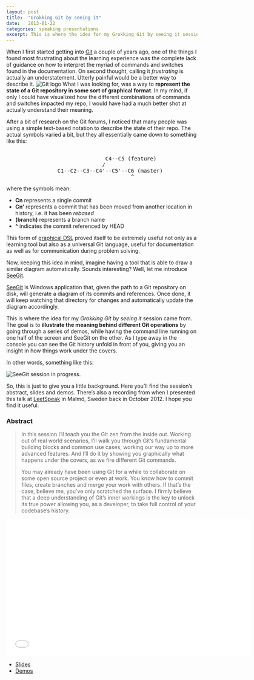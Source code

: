 ```yaml
---
layout: post
title:  "Grokking Git by seeing it"
date:   2013-01-22
categories: speaking presentations
excerpt: This is where the idea for my Grokking Git by seeing it session came from. The goal is to illustrate the meaning behind different Git operations by going through a series of demos, while having the command line running on one half of the screen and SeeGit on the other.
---
```


When I first started getting into [Git][1] a couple of years ago, one of the things I found most frustrating about the learning experience was the complete lack of guidance on how to interpret the myriad of commands and switches found in the documentation. On second thought, calling it _frustrating_ is actually an understatement. Utterly painful would be a better way to describe it. <img alt="Git logo" src="http://git-scm.com/images/logos/downloads/Git-Icon-1788C.png" class="article resize" />
What I was looking for, was a way to **represent the state of a Git repository in some sort of graphical format**. In my mind, if only I could have visualized how the different combinations of commands and switches impacted my repo, I would have had a much better shot at actually understand their meaning.

After a bit of research on the Git forums, I noticed that many people was using a simple text-based notation to describe the state of their repo. The actual symbols varied a bit, but they all essentially came down to something like this:

<pre>

                               C4--C5 (feature)
                              /
                C1--C2--C3--C4'--C5'--C6 (master)
                                       ^
</pre>

where the symbols mean:

  * **Cn** represents a single commit
  * **Cn’** represents a commit that has been moved from another location in history, i.e. it has been _rebased_
  * **(branch)** represents a branch name
  * **^** indicates the commit referenced by HEAD

This form of [graphical DSL][2] proved itself to be extremely useful not only as a learning tool but also as a universal Git language, useful for documentation as well as for communication during problem solving.

Now, keeping this idea in mind, imagine having a tool that is able to draw a similar diagram automatically. Sounds interesting? Well, let me introduce [SeeGit][3].

[SeeGit][3] is Windows application that, given the path to a Git repository on disk, will generate a diagram of its commits and references. Once done, it will keep watching that directory for changes and automatically update the diagram accordingly.

This is where the idea for my _Grokking Git by seeing it_ session came from. The goal is to **illustrate the meaning behind different Git operations** by going through a series of demos, while having the command line running on one half of the screen and SeeGit on the other. As I type away in the console you can see the Git history unfold in front of you, giving you an insight in how things work under the covers.

In other words, something like this:

<img alt="SeeGit session in progress." src="http://megakemp.files.wordpress.com/2013/01/seegitsession.png?w=480" class="screenshot-noshadow" />

So, this is just to give you a little background. Here you’ll find the session’s abstract, slides and demos. There’s also a recording from when I presented this talk at [LeetSpeak][5] in Malmö, Sweden back in October 2012. I hope you find it useful.

### Abstract

> In this session I’ll teach you the Git zen from the inside out. Working out of real world scenarios, I’ll walk you through Git’s fundamental building blocks and common use cases, working our way up to more advanced features. And I’ll do it by showing you graphically what happens under the covers, as we fire different Git commands.
>
> You may already have been using Git for a while to collaborate on some open source project or even at work. You know how to commit files, create branches and merge your work with others. If that’s the case, believe me, you’ve only scratched the surface. I firmly believe that a deep understanding of Git’s inner workings is the key to unlock its true power allowing you, as a developer, to take full control of your codebase’s history.

<a id="video"></a>
<iframe src="//player.vimeo.com/video/52633764?color=8dc63f"
        class="video"
        width="640"
        height="360"
        frameborder="0"
        webkitallowfullscreen
        mozallowfullscreen
        allowfullscreen>
</iframe>

<a id="downloads"></a>
<div class="note downloads">
<ul>
  <li class="slides"><a
  href="http://megakemp.files.wordpress.com/2013/01/grokkinggitbyseeingit-slides.pdf">Slides</a></li>
  <li class="pdf"><a
  href="http://megakemp.files.wordpress.com/2013/01/grokkinggitbyseeingit-demos.pdf">Demos</a></li>
</ul>
</div>

[1]: http://git-scm.com
[2]: http://ayende.com/blog/2966/graphical-domain-specific-languages
[3]: https://github.com/Haacked/SeeGit
[5]: http://leetspeak.se

